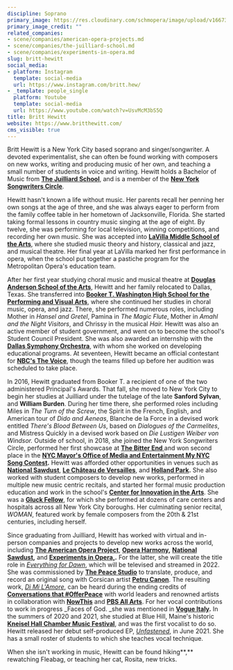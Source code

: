 ```yaml
---
discipline: Soprano
primary_image: https://res.cloudinary.com/schmopera/image/upload/v1667352253/media/2022/11/BrittHewitt_kpdcyq.jpg
primary_image_credit: ""
related_companies:
- scene/companies/american-opera-projects.md
- scene/companies/the-juilliard-school.md
- scene/companies/experiments-in-opera.md
slug: britt-hewitt
social_media:
- platform: Instagram
  template: social-media
  url: https://www.instagram.com/britt.hew/
- _template: people_single
  platform: Youtube
  template: social-media
  url: https://www.youtube.com/watch?v=UsvMcM3bS5Q
title: Britt Hewitt
website: https://www.britthewitt.com/
cms_visible: true
---
```

Britt Hewitt is a New York City based soprano and singer/songwriter. A devoted experimentalist, she can often be found working with composers on new works, writing and producing music of her own, and teaching a small number of students in voice and writing. Hewitt holds a Bachelor of Music from [**The Juilliard School**](https://www.juilliard.edu/), and is a member of the [**New York Songwriters Circle**](https://songwriters-circle.com/).

Hewitt hasn't known a life without music. Her parents recall her penning her own songs at the age of three, and she was always eager to perform from the family coffee table in her hometown of Jacksonville, Florida. She started taking formal lessons in country music singing at the age of eight. By twelve, she was performing for local television, winning competitions, and recording her own music. She was accepted into [**LaVilla Middle School of the Arts**](https://dcps.duvalschools.org/Page/336), where she studied music theory and history, classical and jazz, and musical theatre. Her final year at LaVilla marked her first performance in opera, when the school put together a pastiche program for the Metropolitan Opera's education team.

After her first year studying choral music and musical theatre at [**Douglas Anderson School of the Arts**](https://dcps.duvalschools.org/anderson), Hewitt and her family relocated to Dallas, Texas. She transferred into [**Booker T. Washington High School for the Performing and Visual Arts**](https://dcps.duvalschools.org/anderson), where she continued her studies in choral music, opera, and jazz. There, she performed numerous roles, including Mother in _Hansel and Gretel_, Pamina in _The Magic Flute_, Mother in _Amahl and the Night Visitors_, and Chrissy in the musical _Hair._ Hewitt was also an active member of student government, and went on to become the school's Student Council President. She was also awarded an internship with the [**Dallas Symphony Orchestra**](https://www.dallassymphony.org/), with whom she worked on developing educational programs. At seventeen, Hewitt became an official contestant for [**NBC's The Voice**](https://www.nbc.com/the-voice), though the teams filled up before her audition was scheduled to take place.

In 2016, Hewitt graduated from Booker T. a recipient of one of the two administered Principal's Awards. That fall, she moved to New York City to begin her studies at Juilliard under the tutelage of the late **Sanford Sylvan**, and **William Burden**. During her time there, she performed roles including Miles in _The Turn of the Screw_, the Spirit in the French, English, and American tour of _Dido and Aeneas_, Blanche de la Force in a devised work entitled _There's Blood Between Us_, based on _Dialogues of the Carmelites_, and Mistress Quickly in a devised work based on _Die Lustigen Weiber von Windsor._ Outside of school, in 2018, she joined the New York Songwriters Circle, performed her first showcase at [**The Bitter End** ](https://bitterend.com/#/events)and won second place in the [**NYC Mayor's Office of Media and Entertainment My NYC Song Contest**](https://www1.nyc.gov/site/mome/industries/mynycsong-winners.page)**.** Hewitt was afforded other opportunities in venues such as [**National Sawdust**](https://nationalsawdust.org/), [**Le Château de Versailles**](https://en.chateauversailles.fr/), and [**Holland Park**](https://operahollandpark.com/)**.** She also worked with student composers to develop new works, performed in multiple new music centric recitals, and started her formal music production education and work in the school's [**Center for Innovation in the Arts**](https://www.juilliard.edu/school/academics/center-innovation-arts/center-innovation-arts-courses). She was a [**Gluck Fellow**](https://www.juilliard.edu/juilliard-all/community-engagement-programs/interactive-concerts-and-fellowships), for which she performed at dozens of care centers and hospitals across all New York City boroughs. Her culminating senior recital, _WOMAN_, featured work by female composers from the 20th & 21st centuries, including herself.

Since graduating from Juilliard, Hewitt has worked with virtual and in-person companies and projects to develop new works across the world, including [**The American Opera Project**](https://www.aopopera.org/), [**Opera Harmony**](https://operavision.eu/en/library/performances/digital-opera/opera-harmony)**,** [**National Sawdust**](https://nationalsawdust.org/)**,** and [**Experiments in Opera,**](https://experimentsinopera.com/)**.** For the latter, she will create the title role in [_Everything for Dawn_](https://experimentsinopera.com/portfolio-item/everythingfordawn/), which will be televised and streamed in 2022. She was commissioned by [**The Peace Studio**](https://thepeacestudio.org/day-97/) to translate, produce, and record an original song with Corsican artist [**Petru Canon**](https://m.facebook.com/Petru-Canon-569437700147267/). The resulting work, [_Dì Mi L'Amore_](https://levelmusic.lnk.to/3qd9m7), can be heard during the ending credits of [**Conversations that #OfferPeace**](https://thepeacestudio.org/conversations-that-offerpeace/) with world leaders and renowned artists in collaboration with [**NowThis**](https://www.facebook.com/watch/?v=2712503369023332) and [**PBS All Arts**](https://allarts.org/programs/conversations-that-offerpeace/). For her vocal contributions to work in progress _Faces of God. _she was mentioned in [**Vogue Italy**](https://www.vogue.it/vogue-talents/gallery/danza-e-moda-life-is-a-performance-di-terrence-zhou)**.** In the summers of 2020 and 2021, she studied at Blue Hill, Maine's historic [**Kneisel Hall Chamber Music Festival**](https://kneisel.org/), and was the first vocalist to do so. Hewitt released her debut self-produced EP, [_Unfastened_](https://levelmusic.lnk.to/kf9sQY), in June 2021. She has a small roster of students to which she teaches vocal technique.

When she isn't working in music, Hewitt can be found hiking**,** rewatching Fleabag, or teaching her cat, Rosita, new tricks.